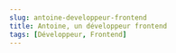 ```yaml
---
slug: antoine-developpeur-frontend
title: Antoine, un développeur frontend
tags: [Développeur, Frontend]
---
```

